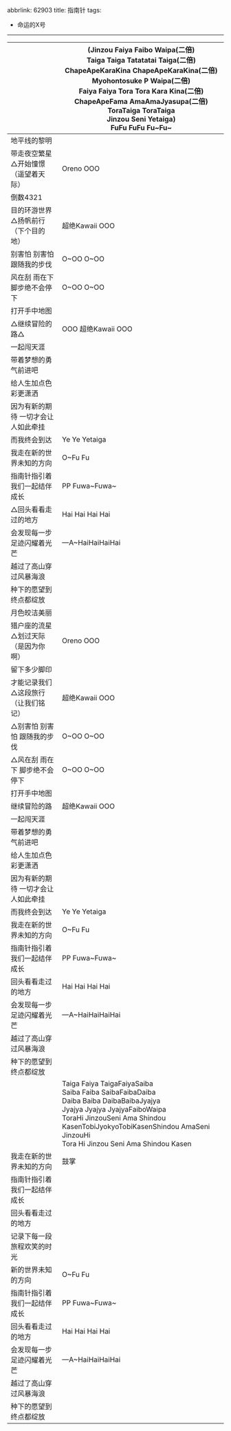 abbrlink: 62903
title: 指南针
tags:
  - 命运的X号
---
|      |(Jinzou Faiya Faibo Waipa(二倍)<br>Taiga Taiga Tatatatai Taiga(二倍)<br>ChapeApeKaraKina ChapeApeKaraKina(二倍)<br>Myohontosuke P Waipa(二倍)<br>Faiya Faiya Tora Tora Kara Kina(二倍)<br>ChapeApeFama AmaAmaJyasupa(二倍)<br>ToraTaiga ToraTaiga<br>Jinzou Seni Yetaiga)<br>FuFu FuFu Fu~Fu~|
|--|--|
|地平线的黎明|      |
|带走夜空繁星△开始憧憬（遥望着天际）|Oreno OOO|
|倒数4321|      |
|目的环游世界△扬帆前行（下个目的地）|超绝Kawaii OOO|
|别害怕 别害怕 跟随我的步伐|O~OO O~OO|
|风在刮 雨在下 脚步绝不会停下|O~OO O~OO|
|打开手中地图|      |
|△继续冒险的路△|OOO 超绝Kawaii OOO|
|一起闯天涯|      |
|带着梦想的勇气前进吧|      |
|给人生加点色彩更潇洒|      |
|因为有新的期待 一切才会让人如此牵挂|      |
|而我终会到达|Ye Ye Yetaiga|
|我走在新的世界未知的方向|O~Fu Fu|
|指南针指引着我们一起结伴成长|PP Fuwa~Fuwa~|
|△回头看看走过的地方|Hai Hai Hai Hai|
|会发现每一步足迹闪耀着光芒|—A~HaiHaiHaiHai|
|越过了高山穿过风暴海浪|      |
|种下的愿望到终点都绽放|      |
|月色皎洁美丽|      |
|猎户座的流星△划过天际（是因为你啊）|Oreno OOO|
|留下多少脚印|      |
|才能记录我们△这段旅行 （让我们铭记）|超绝Kawaii OOO|
|△别害怕 别害怕 跟随我的步伐|O~OO O~OO|
|△风在刮 雨在下 脚步绝不会停下|O~OO O~OO|
|打开手中地图|      |
|继续冒险的路|超绝Kawaii OOO|
|一起闯天涯|      |
|带着梦想的勇气前进吧|      |
|给人生加点色彩更潇洒|      |
|因为有新的期待 一切才会让人如此牵挂|      |
|而我终会到达|Ye Ye Yetaiga|
|我走在新的世界未知的方向|O~Fu Fu|
|指南针指引着我们一起结伴成长|PP Fuwa~Fuwa~|
|回头看看走过的地方|Hai Hai Hai Hai|
|会发现每一步足迹闪耀着光芒|—A~HaiHaiHaiHai|
|越过了高山穿过风暴海浪|      |
|种下的愿望到终点都绽放|      |
|      |Taiga Faiya TaigaFaiyaSaiba<br>Saiba Faiba SaibaFaibaDaiba<br>Daiba Baiba DaibaBaibaJyajya<br>Jyajya Jyajya JyajyaFaiboWaipa<br>ToraHi JinzouSeni Ama Shindou KasenTobiJyokyoTobiKasenShindou AmaSeni JinzouHi<br>Tora Hi Jinzou Seni Ama Shindou Kasen|
|我走在新的世界未知的方向|鼓掌|
|指南针指引着我们一起结伴成长|      |
|回头看看走过的地方|      |
|记录下每一段旅程欢笑的时光|      |
|新的世界未知的方向|O~Fu Fu|
|指南针指引着我们一起结伴成长|PP Fuwa~Fuwa~|
|回头看看走过的地方|Hai Hai Hai Hai|
|会发现每一步足迹闪耀着光芒|—A~HaiHaiHaiHai|
|越过了高山穿过风暴海浪|      |
|种下的愿望到终点都绽放|      |